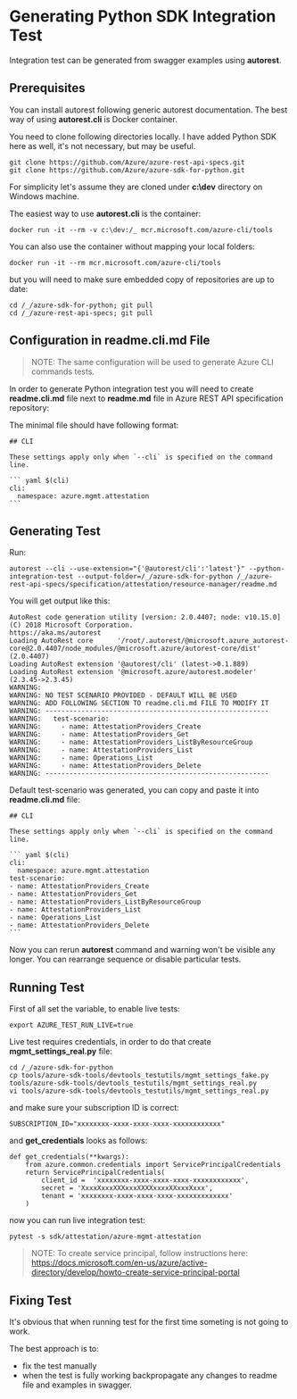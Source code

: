 # Generating Python SDK Integration Test

Integration test can be generated from swagger examples using **autorest**.

## Prerequisites

You can install autorest following generic autorest documentation.
The best way of using **autorest.cli** is Docker container.

You need to clone following directories locally. I have added Python SDK here as well, it's not necessary, but may be useful.

    git clone https://github.com/Azure/azure-rest-api-specs.git
    git clone https://github.com/Azure/azure-sdk-for-python.git

For simplicity let's assume they are cloned under **c:\dev** directory on Windows machine.

The easiest way to use **autorest.cli** is the container:

    docker run -it --rm -v c:\dev:/_ mcr.microsoft.com/azure-cli/tools

You can also use the container without mapping your local folders:

    docker run -it --rm mcr.microsoft.com/azure-cli/tools

but you will need to make sure embedded copy of repositories are up to date:

    cd /_/azure-sdk-for-python; git pull
    cd /_/azure-rest-api-specs; git pull

## Configuration in **readme.cli.md** File

>NOTE: The same configuration will be used to generate Azure CLI commands tests.

In order to generate Python integration test you will need to create **readme.cli.md** file next to **readme.md** file in Azure REST API specification repository:

The minimal file should have following format:

    ## CLI

    These settings apply only when `--cli` is specified on the command line.

    ``` yaml $(cli)
    cli:
      namespace: azure.mgmt.attestation
    ```

## Generating Test

Run:

    autorest --cli --use-extension="{'@autorest/cli':'latest'}" --python-integration-test --output-folder=/_/azure-sdk-for-python /_/azure-rest-api-specs/specification/attestation/resource-manager/readme.md

You will get output like this:

    AutoRest code generation utility [version: 2.0.4407; node: v10.15.0]
    (C) 2018 Microsoft Corporation.
    https://aka.ms/autorest
    Loading AutoRest core      '/root/.autorest/@microsoft.azure_autorest-core@2.0.4407/node_modules/@microsoft.azure/autorest-core/dist' (2.0.4407)
    Loading AutoRest extension '@autorest/cli' (latest->0.1.889)
    Loading AutoRest extension '@microsoft.azure/autorest.modeler' (2.3.45->2.3.45)
    WARNING:
    WARNING: NO TEST SCENARIO PROVIDED - DEFAULT WILL BE USED
    WARNING: ADD FOLLOWING SECTION TO readme.cli.md FILE TO MODIFY IT
    WARNING: --------------------------------------------------------
    WARNING:   test-scenario:
    WARNING:     - name: AttestationProviders_Create
    WARNING:     - name: AttestationProviders_Get
    WARNING:     - name: AttestationProviders_ListByResourceGroup
    WARNING:     - name: AttestationProviders_List
    WARNING:     - name: Operations_List
    WARNING:     - name: AttestationProviders_Delete
    WARNING: --------------------------------------------------------

Default test-scenario was generated, you can copy and paste it into **readme.cli.md** file:


    ## CLI

    These settings apply only when `--cli` is specified on the command line.

    ``` yaml $(cli)
    cli:
      namespace: azure.mgmt.attestation
    test-scenario:
    - name: AttestationProviders_Create
    - name: AttestationProviders_Get
    - name: AttestationProviders_ListByResourceGroup
    - name: AttestationProviders_List
    - name: Operations_List
    - name: AttestationProviders_Delete
    ```

Now you can rerun **autorest** command and warning won't be visible any longer.
You can rearrange sequence or disable particular tests.

## Running Test

First of all set the variable, to enable live tests:

    export AZURE_TEST_RUN_LIVE=true

Live test requires credentials, in order to do that create **mgmt_settings_real.py** file:

    cd /_/azure-sdk-for-python
    cp tools/azure-sdk-tools/devtools_testutils/mgmt_settings_fake.py tools/azure-sdk-tools/devtools_testutils/mgmt_settings_real.py
    vi tools/azure-sdk-tools/devtools_testutils/mgmt_settings_real.py

and make sure your subscription ID is correct:

    SUBSCRIPTION_ID="xxxxxxxx-xxxx-xxxx-xxxx-xxxxxxxxxxxx"

and **get_credentials** looks as follows:

    def get_credentials(**kwargs):
        from azure.common.credentials import ServicePrincipalCredentials
        return ServicePrincipalCredentials(
            client_id =  'xxxxxxxx-xxxx-xxxx-xxxx-xxxxxxxxxxxx',
            secret = 'XxxxXxxxXXXxxxXXXXxxxxXXxxxXxxx',
            tenant = 'xxxxxxxx-xxxx-xxxx-xxxx-xxxxxxxxxxxxx'
        )

now you can run live integration test:

    pytest -s sdk/attestation/azure-mgmt-attestation

>NOTE: To create service principal, follow instructions here: https://docs.microsoft.com/en-us/azure/active-directory/develop/howto-create-service-principal-portal

## Fixing Test

It's obvious that when running test for the first time someting is not going to work.

The best approach is to:
- fix the test manually
- when the test is fully working backpropagate any changes to readme file and examples in swagger.
